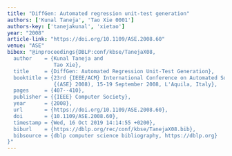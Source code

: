 ```yaml
---
title: "DiffGen: Automated regression unit-test generation"
authors: ['Kunal Taneja', 'Tao Xie 0001']
authors-key: ['tanejakunal', 'xietao']
year: "2008"
article-link: "https://doi.org/10.1109/ASE.2008.60"
venue: "ASE"
bibex: "@inproceedings{DBLP:conf/kbse/TanejaX08,
  author    = {Kunal Taneja and
               Tao Xie},
  title     = {DiffGen: Automated Regression Unit-Test Generation},
  booktitle = {23rd {IEEE/ACM} International Conference on Automated Software Engineering
               {(ASE} 2008), 15-19 September 2008, L'Aquila, Italy},
  pages     = {407--410},
  publisher = {{IEEE} Computer Society},
  year      = {2008},
  url       = {https://doi.org/10.1109/ASE.2008.60},
  doi       = {10.1109/ASE.2008.60},
  timestamp = {Wed, 16 Oct 2019 14:14:55 +0200},
  biburl    = {https://dblp.org/rec/conf/kbse/TanejaX08.bib},
  bibsource = {dblp computer science bibliography, https://dblp.org}
}"
---
```

